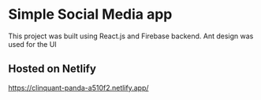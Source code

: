 # Simple Social Media app

This project was built using React.js and Firebase backend. Ant design was used for the UI

## Hosted on Netlify

https://clinquant-panda-a510f2.netlify.app/

